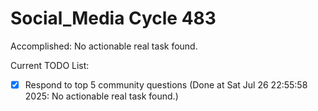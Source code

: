 # Social_Media Cycle 483

Accomplished: No actionable real task found.

Current TODO List:

- [x] Respond to top 5 community questions  (Done at Sat Jul 26 22:55:58 2025: No actionable real task found.)